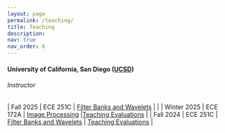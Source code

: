 ```yaml
---
layout: page
permalink: /teaching/
title: Teaching
description:
nav: true
nav_order: 6
---
```


#### University of California, San Diego ([UCSD](https://ucsd.edu/))

###### _Instructor_

| Fall 2025 | ECE 251C | [Filter Banks and Wavelets](/251c) | |
| Winter 2025 | ECE 172A | [Image Processing](/172a/) |[Teaching Evaluations](/files/evals/ece172a-wi25.pdf) |
| Fall 2024 | ECE 251C | [Filter Banks and Wavelets](/251c-fa24/) | [Teaching Evaluations](/files/evals/ece251c-fa24.pdf) |



